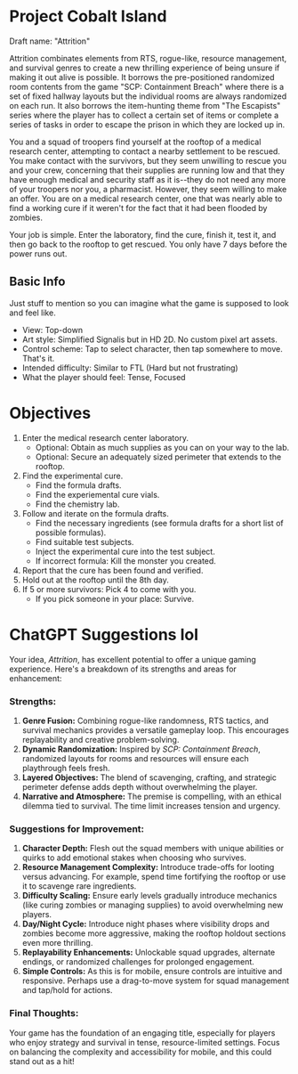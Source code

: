 # Project Cobalt Island
Draft name: "Attrition"

Attrition combinates elements from RTS, rogue-like, resource management, and survival genres to create a new thrilling experience of being unsure if making it out alive is possible. It borrows the pre-positioned randomized room contents from the game "SCP: Containment Breach" where there is a set of fixed hallway layouts but the individual rooms are always randomized on each run. It also borrows the item-hunting theme from "The Escapists" series where the player has to collect a certain set of items or complete a series of tasks in order to escape the prison in which they are locked up in.

You and a squad of troopers find yourself at the rooftop of a medical research center, attempting to contact a nearby settlement to be rescued. You make contact with the survivors, but they seem unwilling to rescue you and your crew, concerning that their supplies are running low and that they have enough medical and security staff as it is--they do not need any more of your troopers nor you, a pharmacist. However, they seem willing to make an offer. You are on a medical research center, one that was nearly able to find a working cure if it weren't for the fact that it had been flooded by zombies.

Your job is simple. Enter the laboratory, find the cure, finish it, test it, and then go back to the rooftop to get rescued. You only have 7 days before the power runs out.

## Basic Info
Just stuff to mention so you can imagine what the game is supposed to look and feel like.
- View: Top-down
- Art style: Simplified Signalis but in HD 2D. No custom pixel art assets.
- Control scheme: Tap to select character, then tap somewhere to move. That's it.
- Intended difficulty: Similar to FTL (Hard but not frustrating)
- What the player should feel: Tense, Focused


# Objectives
1. Enter the medical research center laboratory.
    - Optional: Obtain as much supplies as you can on your way to the lab.
    - Optional: Secure an adequately sized perimeter that extends to the rooftop.
2. Find the experimental cure.
    - Find the formula drafts.
    - Find the experiemental cure vials.
    - Find the chemistry lab.
3. Follow and iterate on the formula drafts.
    - Find the necessary ingredients (see formula drafts for a short list of possible formulas).
    - Find suitable test subjects.
    - Inject the experimental cure into the test subject.
    - If incorrect formula: Kill the monster you created.
4. Report that the cure has been found and verified.
5. Hold out at the rooftop until the 8th day.
6. If 5 or more survivors: Pick 4 to come with you.
    - If you pick someone in your place: Survive.














# ChatGPT Suggestions lol
Your idea, *Attrition*, has excellent potential to offer a unique gaming experience. Here's a breakdown of its strengths and areas for enhancement:

### **Strengths:**
1. **Genre Fusion:** Combining rogue-like randomness, RTS tactics, and survival mechanics provides a versatile gameplay loop. This encourages replayability and creative problem-solving.
2. **Dynamic Randomization:** Inspired by *SCP: Containment Breach*, randomized layouts for rooms and resources will ensure each playthrough feels fresh.
3. **Layered Objectives:** The blend of scavenging, crafting, and strategic perimeter defense adds depth without overwhelming the player.
4. **Narrative and Atmosphere:** The premise is compelling, with an ethical dilemma tied to survival. The time limit increases tension and urgency.

### **Suggestions for Improvement:**
1. **Character Depth:** Flesh out the squad members with unique abilities or quirks to add emotional stakes when choosing who survives.
2. **Resource Management Complexity:** Introduce trade-offs for looting versus advancing. For example, spend time fortifying the rooftop or use it to scavenge rare ingredients.
3. **Difficulty Scaling:** Ensure early levels gradually introduce mechanics (like curing zombies or managing supplies) to avoid overwhelming new players.
4. **Day/Night Cycle:** Introduce night phases where visibility drops and zombies become more aggressive, making the rooftop holdout sections even more thrilling.
5. **Replayability Enhancements:** Unlockable squad upgrades, alternate endings, or randomized challenges for prolonged engagement.
6. **Simple Controls:** As this is for mobile, ensure controls are intuitive and responsive. Perhaps use a drag-to-move system for squad management and tap/hold for actions.

### **Final Thoughts:**
Your game has the foundation of an engaging title, especially for players who enjoy strategy and survival in tense, resource-limited settings. Focus on balancing the complexity and accessibility for mobile, and this could stand out as a hit!